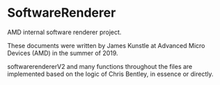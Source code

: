 # SoftwareRenderer
AMD internal software renderer project. 

These documents were written by James Kunstle at Advanced Micro Devices (AMD) in 
the summer of 2019. 

softwarerendererV2 and many functions throughout the files are implemented based on the logic of Chris Bentley, in essence or directly.
